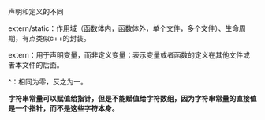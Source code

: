 声明和定义的不同

extern/static：作用域（函数体内，函数体外，单个文件，多个文件）、生命周期，有点类似c++的封装。

extern：用于声明变量，而非定义变量；表示变量或者函数的定义在其他文件或者本文件的后面。

^：相同为零，反之为一。



**字符串常量可以赋值给指针，但是不能赋值给字符数组，因为字符串常量的直接值是一个指针，而不是这些字符本身。**